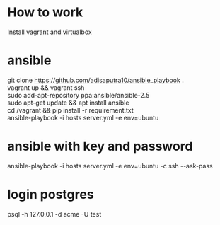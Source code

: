 # How to work
Install vagrant and virtualbox


# ansible
git clone https://github.com/adisaputra10/ansible_playbook . <br>
vagrant up && vagrant ssh <br>
sudo add-apt-repository ppa:ansible/ansible-2.5 </br>
sudo apt-get update  && apt install ansible</br>
cd /vagrant && pip install -r requirement.txt <br>
ansible-playbook -i hosts server.yml -e env=ubuntu<br>


# ansible with key and password
ansible-playbook -i hosts server.yml -e env=ubuntu -c ssh --ask-pass


# login postgres
psql -h 127.0.0.1 -d acme -U test
